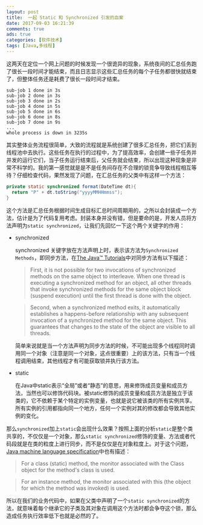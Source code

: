 ```yaml
---
layout: post
title:  一起 Static 和 Synchronized 引发的血案
date: 2017-09-03 16:21:39
comments: true
ads: true
categories: [软件技术]
tags: [Java,多线程]
---
```


这两天在定位一个网上问题的时候发现一个很诡异的现象，系统夜间的汇总任务跑了很长一段时间才能结束，而且日志显示这些汇总任务的每个子任务都很快就结束了，但整体任务还是耗费了很长一段时间才结束。

```
sub-job 1 done in 3s
sub-job 2 done in 3s
sub-job 3 done in 2s
sub-job 4 done in 5s
sub-job 5 done in 6s
sub-job 6 done in 8s
sub-job 7 done in 9s
...
whole process is down in 3235s
```

<!-- more -->

其实整体业务流程很简单，大致的流程就是系统创建了很多汇总任务，把它们丢到线程池中去执行。这些任务在执行的过程中，为了提高效率，会创建一些子任务并并发的运行它们，当子任务运行结束后，父任务就会结束，所以出现这种现象是非常不科学的。我的第一感觉就是是不是任务间存在不合理的锁竞争导致线程相互等待？仔细检查代码，果然发现了问题，在汇总任务的父类中有这样一个方法：

```java
private static synchronized format(DateTime dt){
  return "P" + dt.toString("yyyyMMHHmmss");
}
```

这个方法是汇总任务根据时间生成目标汇总时间周期用的，之所以会封装成一个方法，估计是为了代码复用考虑。封装本身并没有错，但是要命的是，开发人员将方法声明为`static synchronized`，让我们先回忆一下这个两个关键字的作用：

+ synchronized

  synchronized 关键字放在方法声明上时，表示该方法为`Synchronized Methods`，即同步方法，在[The Java™ Tutorials](https://docs.oracle.com/javase/tutorial/essential/concurrency/syncmeth.html)中对同步方法有以下描述：

  >First, it is not possible for two invocations of synchronized methods on the same object to interleave. When one thread is executing a synchronized method for an object, all other threads that invoke synchronized methods for the same object block (suspend execution) until the first thread is done with the object.

  >Second, when a synchronized method exits, it automatically establishes a happens-before relationship with any subsequent invocation of a synchronized method for the same object. This guarantees that changes to the state of the object are visible to all threads.

  简单来说就是当一个方法声明为同步方法的时候，不可能出现多个线程同时调用同一个对象（注意是同一个对象，这点很重要）上的该方法，只有当一个线程调用结束，其他线程才有可能获取锁并执行该方法。

+ static

  在Java中static表示“全局”或者“静态”的意思，用来修饰成员变量和成员方法，当然也可以修饰代码块。被static修饰的成员变量和成员方法是独立于该类的，它不依赖于某个特定的实例变量，也就是说它被该类的所有实例共享。所有实例的引用都指向同一个地方，任何一个实例对其的修改都会导致其他实例的变化。

那么`synchronized`加上`static`会出现什么效果？按照上面的分析`static`是整个类共享的，不仅仅是一个对象，那么`static synchronized`修饰的变量、方法或者代码段就是在类的粒度上进行同步，而不是仅仅是在对象粒度上。对于这个问题，[Java machine language specification](http://docs.oracle.com/javase/specs/jls/se7/html/jls-8.html#jls-8.4.3.6)中也有描述：

>For a class (static) method, the monitor associated with the Class object for the method's class is used.

>For an instance method, the monitor associated with this (the object for which the method was invoked) is used.

所以在我们的业务代码中，如果在父类中声明了一个`static synchronized`的方法，就意味着每个继承它的子类及其对象在调用这个方法时都会争夺这个锁，那么造成任务执行效率低下也就是必然的了。
